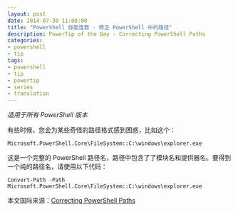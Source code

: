 ```yaml
---
layout: post
date: 2014-07-30 11:00:00
title: "PowerShell 技能连载 - 修正 PowerShell 中的路径"
description: PowerTip of the Day - Correcting PowerShell Paths
categories:
- powershell
- tip
tags:
- powershell
- tip
- powertip
- series
- translation
---
```

_适用于所有 PowerShell 版本_

有些时候，您会为某些奇怪的路径格式感到困惑，比如这个：

    Microsoft.PowerShell.Core\FileSystem::C:\windows\explorer.exe

这是一个完整的 PowerShell 路径名，路径中包含了了模块名和提供器名。要得到一个纯的路径名，请使用以下代码：

    Convert-Path -Path Microsoft.PowerShell.Core\FileSystem::C:\windows\explorer.exe

<!--more-->
本文国际来源：[Correcting PowerShell Paths](http://community.idera.com/powershell/powertips/b/tips/posts/correcting-powershell-paths)
